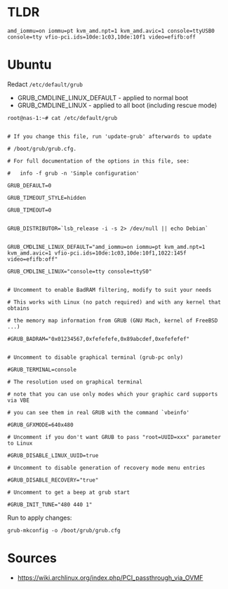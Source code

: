 # TLDR  
```
amd_iommu=on iommu=pt kvm_amd.npt=1 kvm_amd.avic=1 console=ttyUSB0 console=tty vfio-pci.ids=10de:1c03,10de:10f1 video=efifb:off
```  
# Ubuntu

Redact `/etc/default/grub`  


- GRUB_CMDLINE_LINUX_DEFAULT - applied to normal boot
- GRUB_CMDLINE_LINUX - applied to all boot (including rescue mode)

```
root@nas-1:~# cat /etc/default/grub
```
```

# If you change this file, run 'update-grub' afterwards to update

# /boot/grub/grub.cfg.

# For full documentation of the options in this file, see:

#   info -f grub -n 'Simple configuration'

GRUB_DEFAULT=0

GRUB_TIMEOUT_STYLE=hidden

GRUB_TIMEOUT=0


GRUB_DISTRIBUTOR=`lsb_release -i -s 2> /dev/null || echo Debian`


GRUB_CMDLINE_LINUX_DEFAULT="amd_iommu=on iommu=pt kvm_amd.npt=1 kvm_amd.avic=1 vfio-pci.ids=10de:1c03,10de:10f1,1022:145f video=efifb:off"

GRUB_CMDLINE_LINUX="console=tty console=ttyS0"


# Uncomment to enable BadRAM filtering, modify to suit your needs

# This works with Linux (no patch required) and with any kernel that obtains

# the memory map information from GRUB (GNU Mach, kernel of FreeBSD ...)

#GRUB_BADRAM="0x01234567,0xfefefefe,0x89abcdef,0xefefefef"


# Uncomment to disable graphical terminal (grub-pc only)

#GRUB_TERMINAL=console

# The resolution used on graphical terminal

# note that you can use only modes which your graphic card supports via VBE

# you can see them in real GRUB with the command `vbeinfo'

#GRUB_GFXMODE=640x480

# Uncomment if you don't want GRUB to pass "root=UUID=xxx" parameter to Linux

#GRUB_DISABLE_LINUX_UUID=true

# Uncomment to disable generation of recovery mode menu entries

#GRUB_DISABLE_RECOVERY="true"

# Uncomment to get a beep at grub start

#GRUB_INIT_TUNE="480 440 1"
```
Run to apply changes:

```
grub-mkconfig -o /boot/grub/grub.cfg
```

# Sources
- https://wiki.archlinux.org/index.php/PCI_passthrough_via_OVMF
